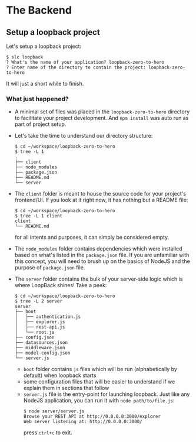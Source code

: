 # The Backend

## Setup a loopback project

Let's setup a loopback project:
```
$ slc loopback
? What's the name of your application? loopback-zero-to-hero
? Enter name of the directory to contain the project: loopback-zero-to-hero
```
It will just a short while to finish.

### What just happened?

- A minimal set of files was placed in the `loopback-zero-to-hero` directory to facilitate your project development. And `npm install` was auto run as part of project setup.

- Let's take the time to understand our directory structure:
    ```
    $ cd ~/workspace/loopback-zero-to-hero
    $ tree -L 1                               
    .
    ├── client
    ├── node_modules
    ├── package.json
    ├── README.md
    └── server
    ```

- The `client` folder is meant to house the source code for your project's frontend/UI. If you look at it right now, it has nothing but a README file:
    ```
    $ cd ~/workspace/loopback-zero-to-hero
    $ tree -L 1 client
    client
    └── README.md
    ```
    for all intents and purposes, it can simply be considered empty.

- The `node_modules` folder contains dependencies which were installed based on what's listed in the `package.json` file. If you are unfamiliar with this concept, you will need to brush up on the basics of NodeJS and the purpose of `package.json` file.

- The `server` folder contains the bulk of your server-side logic which is where LoopBack shines! Take a peek:
    ```
    $ cd ~/workspace/loopback-zero-to-hero
    $ tree -L 2 server
    server
    ├── boot
    │   ├── authentication.js
    │   ├── explorer.js
    │   ├── rest-api.js
    │   └── root.js
    ├── config.json
    ├── datasources.json
    ├── middleware.json
    ├── model-config.json
    └── server.js
    ```
    - `boot` folder contains `js` files which will be run (alphabetically by default) when loopback starts
    - some configuration files that will be easier to understand if we explain them in sections that follow
    - `server.js` file is the entry-point for launching loopback. Just like any NodeJS application, you can run it with `node path/to/file.js`:
      ```
      $ node server/server.js
      Browse your REST API at http://0.0.0.0:3000/explorer
      Web server listening at: http://0.0.0.0:3000/
      ```
      press `ctrl+c` to exit.